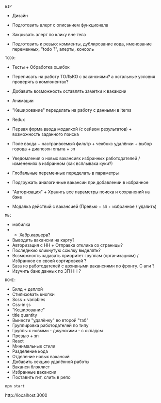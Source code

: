 `WIP`

* Дизайн
* Подготовить алерт с описанием функционала

* Закрывать алерт по клику вне тела

* Подготовить к ревью: комменты, дублирование кода, именование переменных, "todo ?", алерты, консоль
 
`TODO:`

* Тесты + Обработка ошибок

* Переписать на работу ТОЛЬКО с вакансиями? а остальные условия проверять в компонентах?

* Добавить возможность оставлять заметки к вакансии
* Анимации
* "Кеширование" переделать на работу с данными в items
* Redux
* Первая форма ввода модалкой (с сейвом результатов) + возможность заданного поиска
* Поле ввода + настраивоемый фильтр + чекбокс удалёнки + выбор города + диапозон опыта + зп
* Уведомления о новых вакансиях избранных работодателей / изменениях в избранном (как всплываха куки?)
* Глобальные переменные переделать в параметры
* Подгружать аналогичные вакансии при добавлении в избранное
* "Авторизация" + Хранить все параметры поиска и сохранений на бэке
* Модалка действий с вакансией (Превью + зп + избранное / удалить)

`МБ:`

* мобилка
* + Хабр.карьера?
* Выводить вакансии на карту?
* Авторизация с HH + Отправка отклика со страницы?
* Последнюю кликнутую ссылку выделять?
* Возможность задавать приоритет группам (организациям) / Избранное со своей сортировкой ?
* База из работодателей с архивными вакансиями по фронту. С апи ?
* Изучить банк данных по ЗП HH ?

`DONE:`

* Билд + деплой
* Стилизовать кнопки
* Scss + variables
* Css-in-js
* "Кеширование"
* title quantity
* Вынести "удалёнку" во второй "таб"
* Группировка работодателей по типу
* Группы с новыми - джунскими - с окладом
* Превью + зп
* React
* Минимальные стили
* Разделение кода
* Отделение новых вакансий
* Добавить секцию удалённой работы
* Ваканси блэклист
* Избранные вакансии
* Поставить гит, слить в репо

`npm start`

http://localhost:3000